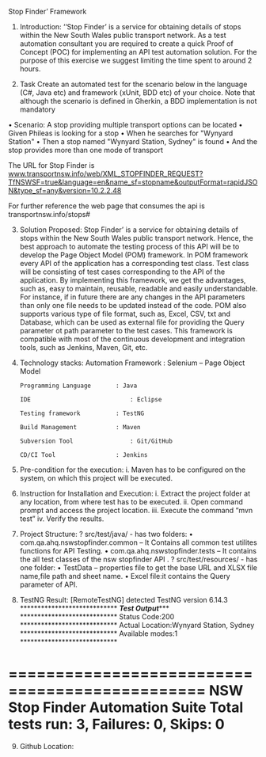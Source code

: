 Stop Finder’ Framework
1.	Introduction: ‘‘Stop Finder’ is a service for obtaining details of stops within the New South Wales public transport network. As a test automation consultant you are required to create a quick Proof of Concept (POC) for implementing an API test automation solution. For the purpose of this exercise we suggest limiting the time spent to around 2 hours.

2.	Task Create an automated test for the scenario below in the language (C#, Java etc) and framework (xUnit, BDD etc) of your choice. Note that although the scenario is defined in Gherkin, a BDD implementation is not mandatory

•	Scenario: A stop providing multiple transport options can be located
•	Given Phileas is looking for a stop
•	When he searches for "Wynyard Station"
•	Then a stop named "Wynyard Station, Sydney" is found
•	And the stop provides more than one mode of transport

The URL for Stop Finder is
www.transportnsw.info/web/XML_STOPFINDER_REQUEST?TfNSWSF=true&language=en&name_sf=stopname&outputFormat=rapidJSON&type_sf=any&version=10.2.2.48

For further reference the web page that consumes the api is transportnsw.info/stops#

3.	Solution Proposed: Stop Finder’ is a service for obtaining details of stops within the New South Wales public transport network. Hence, the best approach to automate the testing process of this API will be to develop the Page Object Model (POM) framework. In POM framework every API of the application has a corresponding test class. Test class will be consisting of test cases corresponding to the API of the application. By implementing this framework, we get the advantages, such as, easy to maintain, reusable, readable and easily understandable. For instance, if in future there are any changes in the API parameters than only one file needs to be updated instead of the code.
POM also supports various type of file format, such as, Excel, CSV, txt and Database, which can be used as external file for providing the Query parameter ot path parameter to the test cases.
This framework is compatible with most of the continuous development and integration tools, such as Jenkins, Maven, Git, etc.  

4.	 Technology stacks:
         Automation Framework		: Selenium – Page Object Model

         Programming Language		: Java

         IDE				            : Eclipse

         Testing framework		    : TestNG

         Build Management 		    : Maven

         Subversion Tool			    : Git/GitHub

         CD/CI Tool			        : Jenkins
5.	Pre-condition for the execution:
i.	Maven has to be configured on the system, on which this project will be executed.
6.	Instruction for Installation and Execution:
i.	Extract the project folder at any location, from where test has to be executed.
ii.	Open command prompt and access the project location.
iii.	Execute the command “mvn test”
iv.	Verify the results.
7.	Project Structure:
?	src/test/java/ - has two folders: 
•	com.qa.ahq.nswstopfinder.common – It Contains all common test utilites functions for API Testing. 
•	com.qa.ahq.nswstopfinder.tests – It contains the all test classes of the nsw stopfinder API .
?	src/test/resources/ - has one folder: 
•	TestData – properties file to get the base URL and XLSX file name,file path and  sheet name.
•	Excel file:it contains the Query parameter of API.
8.	TestNG Result:
         [RemoteTestNG] detected TestNG version 6.14.3
         ****************************
         *******Test Output**********
         ****************************
         Status Code:200
         ****************************
         Actual Location:Wynyard Station, Sydney
         ****************************
         Available modes:1
         ****************************

===============================================
NSW Stop Finder Automation Suite
Total tests run: 3, Failures: 0, Skips: 0
===============================================
9.	Github Location:

